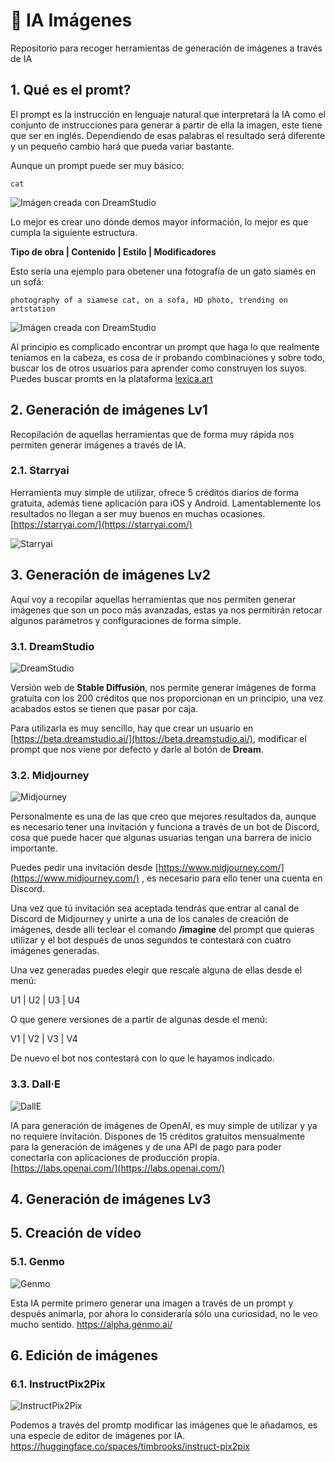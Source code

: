 # 🤖 IA Imágenes

Repositorio para recoger herramientas de generación de imágenes a través de IA

## 1. Qué es el promt?
El prompt es la instrucción en lenguaje natural que interpretará la IA como el conjunto de instrucciones para generar a partir de ella la imagen, este tiene que ser en inglés. Dependiendo de esas palabras el resultado será diferente y un pequeño cambio hará que pueda variar bastante.

Aunque un prompt puede ser muy básico:
```
cat
```
![Imágen creada con DreamStudio](https://github.com/Poloigithub/iaimages/blob/main/images/gato.jpeg "Imágen creada con DreamStudio")

Lo mejor es crear uno dónde demos mayor información, lo mejor es que cumpla la siguiente estructura.

**Tipo de obra | Contenido | Estilo | Modificadores**

Esto sería una ejemplo para obetener una fotografía de un gato siamés en un sofá:
```
photography of a siamese cat, on a sofa, HD photo, trending on artstation
```
![Imágen creada con DreamStudio](https://github.com/Poloigithub/iaimages/blob/main/images/gato2.jpeg "Imágen creada con DreamStudio")

Al principio es complicado encontrar un prompt que haga lo que realmente teníamos en la cabeza, es cosa de ir probando combinaciones y sobre todo, buscar los de otros usuarios para aprender como construyen los suyos. Puedes buscar promts en la plataforma [lexica.art](https://lexica.art/)

## 2. Generación de imágenes Lv1

Recopilación de aquellas herramientas que de forma muy rápida nos permiten generar imágenes a través de IA.

### 2.1. Starryai

Herramienta muy simple de utilizar, ofrece 5 créditos diarios de forma gratuita, además tiene aplicación para iOS y Android. Lamentablemente los resultados no llegan a ser muy buenos en muchas ocasiones. [https://starryai.com/](https://starryai.com/)

![Starryai](https://github.com/Poloigithub/iaimages/blob/main/images/starryai.png)


## 3. Generación de imágenes Lv2

Aquí voy a recopilar aquellas herramientas que nos permiten generar imágenes que son un poco más avanzadas, estas ya nos permitirán retocar algunos parámetros y configuraciones de forma simple.

### 3.1. DreamStudio

![DreamStudio](https://github.com/Poloigithub/iaimages/blob/main/images/dreamstudio.png)

Versión web de **Stable Diffusión**, nos permite generar imágenes de forma gratuita con los 200 créditos que nos proporcionan en un principio, una vez acabados estos se tienen que pasar por caja.

Para utilizarla es muy sencillo, hay que crear un usuario en [https://beta.dreamstudio.ai/](https://beta.dreamstudio.ai/), modificar el prompt que nos viene por defecto y darle al botón de **Dream**.

### 3.2. Midjourney

![Midjourney](https://github.com/Poloigithub/iaimages/blob/main/images/midjourney.png)

Personalmente es una de las que creo que mejores resultados da, aunque es necesario tener una invitación y funciona a través de un bot de Discord, cosa que puede hacer que algunas usuarias tengan una barrera de inicio importante.

Puedes pedir una invitación desde [https://www.midjourney.com/](https://www.midjourney.com/) , es necesario para ello tener una cuenta en Discord.

Una vez que tú invitación sea aceptada tendrás que entrar al canal de Discord de Midjourney y unirte a una de los canales de creación de imágenes, desde allí teclear el comando **/imagine** del prompt que quieras utilizar y el bot después de unos segundos te contestará con cuatro imágenes generadas.

Una vez generadas puedes elegir que rescale alguna de ellas desde el menú:

U1 | U2 | U3 | U4

O que genere versiones de a partir de algunas desde el menú:

V1 | V2 | V3 | V4

De nuevo el bot nos contestará con lo que le hayamos indicado.

### 3.3. Dall·E

![DallE](https://github.com/Poloigithub/iaimages/blob/main/images/dalle.png)

IA para generación de imágenes de OpenAI, es muy simple de utilizar y ya no requiere invitación. Dispones de 15 créditos gratuitos mensualmente para la generación de imágenes y de una API de pago para poder conectarla con aplicaciones de producción propia. [https://labs.openai.com/](https://labs.openai.com/)


## 4. Generación de imágenes Lv3

## 5. Creación de vídeo

### 5.1. Genmo

![Genmo](https://github.com/Poloigithub/iaimages/blob/main/images/genmo.png)

Esta IA permite primero generar una imagen a través de un prompt y después animarla, por ahora lo consideraría sólo una curiosidad, no le veo mucho sentido. https://alpha.genmo.ai/

## 6. Edición de imágenes

### 6.1. InstructPix2Pix

![InstructPix2Pix](https://github.com/Poloigithub/iaimages/blob/main/images/intruc2pix.png)

Podemos a través del promtp modificar las imágenes que le añadamos, es una especie de editor de imágenes por IA. https://huggingface.co/spaces/timbrooks/instruct-pix2pix

